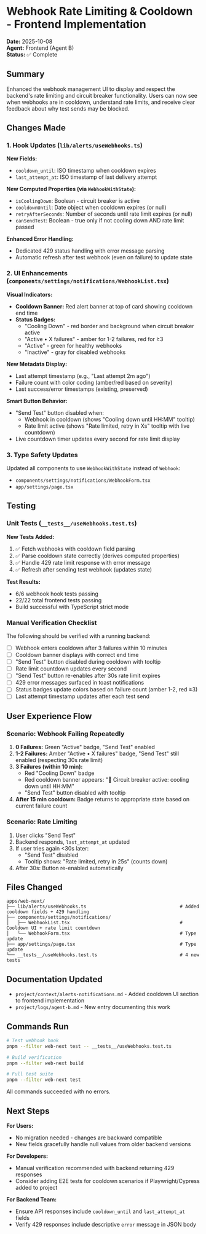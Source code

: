 # Webhook Rate Limiting & Cooldown - Frontend Implementation

**Date:** 2025-10-08  
**Agent:** Frontend (Agent B)  
**Status:** ✅ Complete

## Summary

Enhanced the webhook management UI to display and respect the backend's rate limiting and circuit breaker functionality. Users can now see when webhooks are in cooldown, understand rate limits, and receive clear feedback about why test sends may be blocked.

## Changes Made

### 1. Hook Updates (`lib/alerts/useWebhooks.ts`)

**New Fields:**

- `cooldown_until`: ISO timestamp when cooldown expires
- `last_attempt_at`: ISO timestamp of last delivery attempt

**New Computed Properties (via `WebhookWithState`):**

- `isCoolingDown`: Boolean - circuit breaker is active
- `cooldownUntil`: Date object when cooldown expires (or null)
- `retryAfterSeconds`: Number of seconds until rate limit expires (or null)
- `canSendTest`: Boolean - true only if not cooling down AND rate limit passed

**Enhanced Error Handling:**

- Dedicated 429 status handling with error message parsing
- Automatic refresh after test webhook (even on failure) to update state

### 2. UI Enhancements (`components/settings/notifications/WebhookList.tsx`)

**Visual Indicators:**

- **Cooldown Banner:** Red alert banner at top of card showing cooldown end time
- **Status Badges:**
  - "Cooling Down" - red border and background when circuit breaker active
  - "Active • X failures" - amber for 1-2 failures, red for ≥3
  - "Active" - green for healthy webhooks
  - "Inactive" - gray for disabled webhooks

**New Metadata Display:**

- Last attempt timestamp (e.g., "Last attempt 2m ago")
- Failure count with color coding (amber/red based on severity)
- Last success/error timestamps (existing, preserved)

**Smart Button Behavior:**

- "Send Test" button disabled when:
  - Webhook in cooldown (shows "Cooling down until HH:MM" tooltip)
  - Rate limit active (shows "Rate limited, retry in Xs" tooltip with live countdown)
- Live countdown timer updates every second for rate limit display

### 3. Type Safety Updates

Updated all components to use `WebhookWithState` instead of `Webhook`:

- `components/settings/notifications/WebhookForm.tsx`
- `app/settings/page.tsx`

## Testing

### Unit Tests (`__tests__/useWebhooks.test.ts`)

**New Tests Added:**

1. ✅ Fetch webhooks with cooldown field parsing
2. ✅ Parse cooldown state correctly (derives computed properties)
3. ✅ Handle 429 rate limit response with error message
4. ✅ Refresh after sending test webhook (updates state)

**Test Results:**

- 6/6 webhook hook tests passing
- 22/22 total frontend tests passing
- Build successful with TypeScript strict mode

### Manual Verification Checklist

The following should be verified with a running backend:

- [ ] Webhook enters cooldown after 3 failures within 10 minutes
- [ ] Cooldown banner displays with correct end time
- [ ] "Send Test" button disabled during cooldown with tooltip
- [ ] Rate limit countdown updates every second
- [ ] "Send Test" button re-enables after 30s rate limit expires
- [ ] 429 error messages surfaced in toast notifications
- [ ] Status badges update colors based on failure count (amber 1-2, red ≥3)
- [ ] Last attempt timestamp updates after each test send

## User Experience Flow

### Scenario: Webhook Failing Repeatedly

1. **0 Failures:** Green "Active" badge, "Send Test" enabled
2. **1-2 Failures:** Amber "Active • X failures" badge, "Send Test" still enabled (respecting 30s rate limit)
3. **3 Failures (within 10 min):**
   - Red "Cooling Down" badge
   - Red cooldown banner appears: "🚫 Circuit breaker active: cooling down until HH:MM"
   - "Send Test" button disabled with tooltip
4. **After 15 min cooldown:** Badge returns to appropriate state based on current failure count

### Scenario: Rate Limiting

1. User clicks "Send Test"
2. Backend responds, `last_attempt_at` updated
3. If user tries again <30s later:
   - "Send Test" disabled
   - Tooltip shows: "Rate limited, retry in 25s" (counts down)
4. After 30s: Button re-enabled automatically

## Files Changed

```
apps/web-next/
├── lib/alerts/useWebhooks.ts                                  # Added cooldown fields + 429 handling
├── components/settings/notifications/
│   ├── WebhookList.tsx                                        # Cooldown UI + rate limit countdown
│   └── WebhookForm.tsx                                        # Type update
├── app/settings/page.tsx                                      # Type update
└── __tests__/useWebhooks.test.ts                              # 4 new tests
```

## Documentation Updated

- `project/context/alerts-notifications.md` - Added cooldown UI section to frontend implementation
- `project/logs/agent-b.md` - New entry documenting this work

## Commands Run

```bash
# Test webhook hook
pnpm --filter web-next test -- __tests__/useWebhooks.test.ts

# Build verification
pnpm --filter web-next build

# Full test suite
pnpm --filter web-next test
```

All commands succeeded with no errors.

## Next Steps

**For Users:**

- No migration needed - changes are backward compatible
- New fields gracefully handle null values from older backend versions

**For Developers:**

- Manual verification recommended with backend returning 429 responses
- Consider adding E2E tests for cooldown scenarios if Playwright/Cypress added to project

**For Backend Team:**

- Ensure API responses include `cooldown_until` and `last_attempt_at` fields
- Verify 429 responses include descriptive `error` message in JSON body
